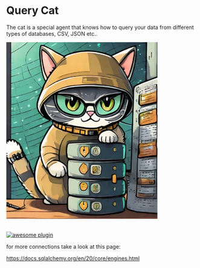 # Query Cat
The cat is a special agent that knows how to query your data from different types of databases, CSV, JSON etc..

<img src="./img/thumb.jpg" width=400>
<br><br>

[![awesome plugin](https://custom-icon-badges.demolab.com/static/v1?label=&message=awesome+plugin&color=383938&style=for-the-badge&logo=cheshire_cat_ai)](https://)  


for more connections take a look at this page:

https://docs.sqlalchemy.org/en/20/core/engines.html